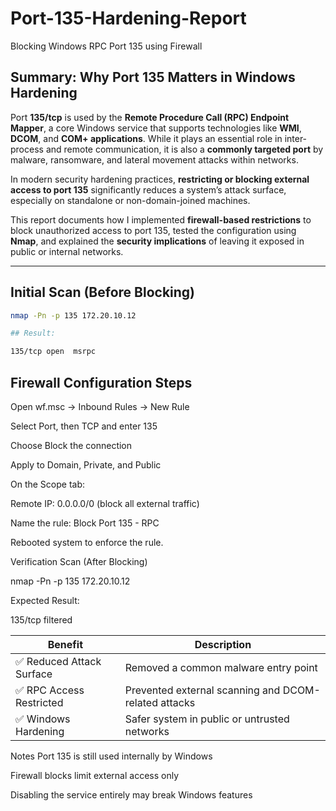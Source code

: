 # Port-135-Hardening-Report
Blocking Windows RPC Port 135 using Firewall

## Summary: Why Port 135 Matters in Windows Hardening

Port **135/tcp** is used by the **Remote Procedure Call (RPC) Endpoint Mapper**, a core Windows service that supports technologies like **WMI**, **DCOM**, and **COM+ applications**. While it plays an essential role in inter-process and remote communication, it is also a **commonly targeted port** by malware, ransomware, and lateral movement attacks within networks.

In modern security hardening practices, **restricting or blocking external access to port 135** significantly reduces a system’s attack surface, especially on standalone or non-domain-joined machines.

This report documents how I implemented **firewall-based restrictions** to block unauthorized access to port 135, tested the configuration using **Nmap**, and explained the **security implications** of leaving it exposed in public or internal networks.

---

## Initial Scan (Before Blocking)

```bash
nmap -Pn -p 135 172.20.10.12

## Result:

135/tcp open  msrpc
```
## Firewall Configuration Steps

Open wf.msc → Inbound Rules → New Rule

Select Port, then TCP and enter 135

Choose Block the connection

Apply to Domain, Private, and Public

On the Scope tab:

Remote IP: 0.0.0.0/0 (block all external traffic)

Name the rule: Block Port 135 - RPC

Rebooted system to enforce the rule.

Verification Scan (After Blocking)

nmap -Pn -p 135 172.20.10.12

Expected Result:

135/tcp filtered

| Benefit                  | Description                                          |
| ------------------------ | ---------------------------------------------------- |
| ✅ Reduced Attack Surface | Removed a common malware entry point                 |
| ✅ RPC Access Restricted  | Prevented external scanning and DCOM-related attacks |
| ✅ Windows Hardening      | Safer system in public or untrusted networks         |

Notes
Port 135 is still used internally by Windows

Firewall blocks limit external access only

Disabling the service entirely may break Windows features
